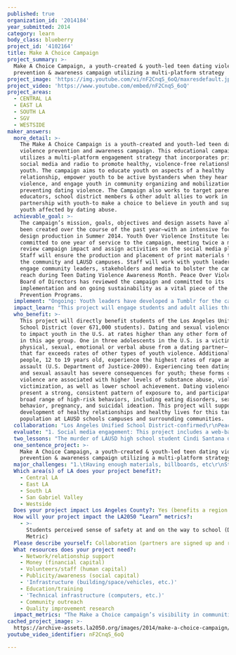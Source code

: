 ```yaml
---
published: true
organization_id: '2014184'
year_submitted: 2014
category: learn
body_class: blueberry
project_id: '4102164'
title: Make A Choice Campaign
project_summary: >-
  Make A Choice Campaign, a youth-created & youth-led teen dating violence
  prevention & awareness campaign utilizing a multi-platform strategy
project_image: 'https://img.youtube.com/vi/nF2CnqS_6oQ/maxresdefault.jpg'
project_video: 'https://www.youtube.com/embed/nF2CnqS_6oQ'
project_areas:
  - CENTRAL LA
  - EAST LA
  - SOUTH LA
  - SGV
  - WESTSIDE
maker_answers:
  more_detail: >-
    The Make A Choice Campaign is a youth-created and youth-led teen dating
    violence prevention and awareness campaign. This educational campaign
    utilizes a multi-platform engagement strategy that incorporates print,
    social media and radio to promote healthy, violence-free relationships among
    youth. The campaign aims to educate youth on aspects of a healthy
    relationship, empower youth to be active bystanders when they hear and see
    violence, and engage youth in community organizing and mobilization around
    preventing dating violence. The Campaign also works to target parents,
    educators, school district members & other adult allies to work in
    partnership with youth-to make a choice to believe in youth and support
    youth affected by dating abuse.
  achievable_goal: >-
    The campaign’s mission, goals, objectives and design assets have already
    been created over the course of the past year—with an intensive focus on
    design production in Summer 2014. Youth Over Violence Institute leaders have
    committed to one year of service to the campaign, meeting twice a month to
    review campaign impact and assign activities on the social media platforms.
    Staff will ensure the production and placement of print materials throughout
    the community and LAUSD campuses. Staff will work with youth leaders to
    engage community leaders, stakeholders and media to bolster the campaign
    reach during Teen Dating Violence Awareness Month. Peace Over Violence’s
    Board of Directors has reviewed the campaign and committed to its
    implementation and on going sustainability as a vital piece of the agency’s
    Prevention Programs. 
  implement: "Ongoing: Youth leaders have developed a Tumblr for the campaign and meet twice a month as a group to discuss its content, which is populated with a campaign overview, messaging, and user-generated photography. \r\n\r\nThe September-June 2014: The school wide distribution of campaign posters will begin in September shortly after the school session begins. The campaign posters’ hashtag will lead students to Tumblr, Facebook, Instagram and Twitter where students receive prevention education information—this includes monthly prompts to use an additional hashtag that expands the dialogue to include other topics related to teen dating violence and its prevention (i.e. #silenceisviolence is an opportunity to discuss the importance of speaking out against dating violence and a prompt to break the silence and stigma around these issues). \r\n\r\nFebruary 2015: The community wide print roll out (billboards, street posters, bus shelters) of the campaign will be implemented in February 2015. February is nationally recognized as Teen Dating Violence Awareness and Prevention Month. This will afford the campaign heightened visibility, media coverage and prime opportunities to elevate the dialogue on teen dating violence and the promotion of healthy relationships. After several months of engaging youth on these issues, the campaign will widen to engage community members who are cued by the print campaign to connect online about how they can support youth and model healthy relationships.\r\n\r\nOngoing: Youth leaders continue to participate in a weekly segment of The Beautiful Struggle on KPFK to speak about the issues impacting them, with a specific focus on preventing relationship violence. The teen dating violence PSAs they created will continue to run throughout the year, with heavy rotation in February. \r\n"
  impact_learn: "This project will engage students and adult allies through creative outreach and social media strategies. Together; youth and those who care about youth, will create communities and campuses that promote safety, nonviolence and support for youth who have experienced interpersonal violence. The campaign empowers youth and provides them with tools to build healthy relationships, to prevent dating and sexual violence and to educate adult allies on how to support them in building lives free from violence. \r\n\r\nBeyond educating youth and adults, the campaign’s call to action: Make A Choice will mobilize students, parents, educators and community members to support the implementation of LAUSD’s Resolution to Promote Healthy Relationships and Prevent Teen Dating Violence. This resolution was passed in October 2012 following the murder of Cindi Santana, a LAUSD student, by her boyfriend on their school campus. The resolution, which calls for the development of a district wide policy on how to respond to teen dating and sexual violence, as well as an across the board training for staff on these issues, is currently being piloted in three schools (a formal collaborative project between Peace Over Violence and LAUSD). This campaign has the capacity to garner attention for implementation across the entire school district, which will create systems change and ultimately, climates of safety and support for youth so that they can succeed on a social-emotional and academic level. "
  who_benefit: >-
    This project will directly benefit students of the Los Angeles Unified
    School District (over 671,000 students). Dating and sexual violence continue
    to impact youth in the U.S. at rates higher than any other form of violence
    in this age group. One in three adolescents in the U.S. is a victim of
    physical, sexual, emotional or verbal abuse from a dating partner— a figure
    that far exceeds rates of other types of youth violence. Additionally, young
    people, 12 to 19 years old, experience the highest rates of rape and sexual
    assault (U.S. Department of Justice-2009). Experiencing teen dating violence
    and sexual assault has severe consequences for youth; these forms of
    violence are associated with higher levels of substance abuse, violence,
    victimization, as well as lower school achievement. Dating violence victims
    present a strong, consistent pattern of exposure to, and participation in, a
    broad range of high-risk behaviors, including eating disorders, sexual risk
    behavior, pregnancy, and suicidal ideation. This project will support the
    development of healthy relationships and healthy lives for this target
    population at LAUSD schools campuses and surrounding communities. 
  collaboration: "Los Angeles Unified School District-confirmed\r\nPeace Over Violence has worked in collaboration with LAUSD since 1991, implementing its In Touch With Teens relationship violence prevention curriculum and youth leadership development activities throughout middle and high school campuses. POV & LAUSD are currently partners on a Department of Justice federal grant (STEP), piloting a violence prevention policy, campus wide staff training and response protocols in three schools in Highland Park, LA. This is the second largest school district in the U.S. and a key partner in engaging youth, parents, educators and stakeholders.  \r\n\r\nKPFK 90.7 Beautiful Struggle-confirmed. \r\nYouth leaders continue to participate in The Beautiful Struggle’s weekly segments. TBS commits to running the Campaign PSAs with heavy rotation in February for Teen Dating Violence Prevention and Awareness Month. \r\n\r\nDawn Faelner & John Park-confirmed\r\nDawn and John have come on the project as design consultants, working with youth to develop their ideas into design elements for print, social media, and digital distribution. They are formally trained by Rebeca Mendez, who developed Peace Over Violence's signature brand and brand guidelines. They have been involved with the agency throughout Summer 2014 and will ensure campaign brand consistency. \r\n\r\nThe three critical factors in these partnerships are: 1. school buy-in and support for campaign implementation and dissemination, 2. continuous radio distribution/coverage of campaign, and 3. on going campaign design mentorship and brand development with youth. \r\n"
  evaluate: "1. Social media engagement: This project includes a web-based app that will compile all of the campaign hash-tagged activities into one seamless feed. This mechanism will allow for an easy compilation of Make A Choice conversations, tracking violence prevention education and engagement across multiple platforms: twitter, facebook, instagram and tumblr. \r\n\r\n2. The engagement of youth leaders and documentation of and number of violence prevention participation/activities organized in LAUSD schools.  \r\n\r\n3. Effective implementation of LAUSD’s teen dating violence resolution to improve campus safety and change the school climate to one that does not tolerate teen dating violence. \r\n"
  two_lessons: "The murder of LAUSD high school student Cindi Santana defined what LAUSD campuses need to put in place to promote safety and success for students: relationship violence prevention education for students, implementation of a district wide policy to train educators, administrators and school staff on how to respond to teen dating violence and sexual assault, and opportunities for parent and adult allies engagement to support youth in building healthy relationships. This campaign was created by youth leaders, in memory of Cindi Santana, with the hope that no student will ever be harmed on or off campus by a current or former partner. \r\n\r\nFor the past 14 years, POV has implemented Denim Day, an awareness and education campaign that has reached millions of participants through traditional and social media. Denim Day has attracted men, women and youth to join the violence prevention movement. From Denim Day we have learned that people want to be involved in significant positive social change. They need to find a way to join others, express their goals for a violence free community and have fun doing it.\r\n"
  one_sentence_project: >-
    Make A Choice Campaign, a youth-created & youth-led teen dating violence
    prevention & awareness campaign utilizing a multi-platform strategy
  major_challenges: "1.\tHaving enough materials, billboards, etc\r\nStrategies\r\n•\tGrow the campaign over time. We know that we cannot saturate the city in 1 year\r\n•\tRealistic goals\r\n\r\n2.\tSufficient staff infrastructure\r\nStrategies\r\n•\tFunding will allow the hiring of additional staff;\r\n•\tWe will use volunteers to support activities\r\n"
  Which area(s) of LA does your project benefit?:
    - Central LA
    - East LA
    - South LA
    - San Gabriel Valley
    - Westside
  Does your project impact Los Angeles County?: Yes (benefits a region of LA County)
  How will your project impact the LA2050 “Learn” metrics?:
    - >-
      Students perceived sense of safety at and on the way to school (Dream
      Metric)
  Please describe yourself: Collaboration (partners are signed up and ready to hit the ground running!)
  What resources does your project need?:
    - Network/relationship support
    - Money (financial capital)
    - Volunteers/staff (human capital)
    - Publicity/awareness (social capital)
    - 'Infrastructure (building/space/vehicles, etc.)'
    - Education/training
    - 'Technical infrastructure (computers, etc.)'
    - Community outreach
    - Quality improvement research
  impact_metrics: "The Make a Choice campaign’s visibility in communities, school campuses and online presence work in concert to inspire climate changes on campus and in the community at large, directly impacting students’ sense of safety at and on the way to school.  \r\n\r\nCreating a sense of safety on and off campuses is embedded in every component of the campaign and its activities, whose very name promotes action: Make a Choice. The campaign’s logo is a hashtag, directing individuals to a conversation, where they can participate in this change as: \r\n1. A reader receiving information on dating abuse and dynamics of a healthy relationship, as well as information on upcoming violence prevention community events and actions.\r\n2. A contributor to the dialogue by responding directly to the conversation feed, creating their own content and images, tagging it with Make a Choice. \r\n3. An ambassador, sharing campaign content on their own social media platforms. \r\n4. A leader on their own campus by creating, participating in and/or leading to educate fellow students and organize violence prevention activities and dialogues on campus. \r\n5. An adult ally, learning about relationship issues their teens and youth in their lives are facing, how they can support them in building lives free from violence and how they can lend their voice to creating positive climate changes on LAUSD campuses through support of prevention policy.\r\n"
cached_project_image: >-
  https://archive-assets.la2050.org/images/2014/make-a-choice-campaign/img.youtube.com/vi/nF2CnqS_6oQ/maxresdefault.jpg
youtube_video_identifier: nF2CnqS_6oQ

---
```

